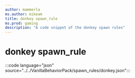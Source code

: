 ```yaml
---
author: mammerla
ms.author: mikeam
title: donkey spawn_rule
ms.prod: gaming
description: "A code snippet of the donkey spawn rules"
---
```


# donkey spawn_rule

:::code language="json" source="../../VanillaBehaviorPack/spawn_rules/donkey.json":::
